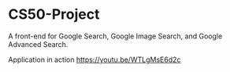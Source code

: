 # CS50-Project
A front-end for Google Search, Google Image Search, and Google Advanced Search.

Application in action
https://youtu.be/WTLgMsE6d2c
